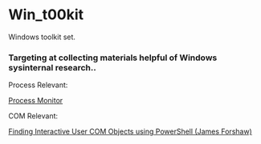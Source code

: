 # Win_t00kit
Windows toolkit set.

### Targeting at collecting materials helpful of Windows sysinternal research..

Process Relevant:  

[Process Monitor](https://docs.microsoft.com/zh-cn/sysinternals/downloads/procmon)

COM Relevant: 

[Finding Interactive User COM Objects using PowerShell
(James Forshaw)](https://tyranidslair.blogspot.com/2018/09/finding-interactive-user-com-objects_9.html)
